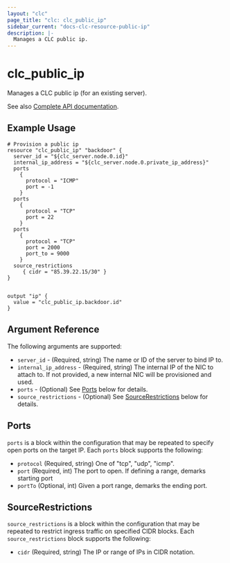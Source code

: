 ```yaml
---
layout: "clc"
page_title: "clc: clc_public_ip"
sidebar_current: "docs-clc-resource-public-ip"
description: |-
  Manages a CLC public ip.
---
```


# clc\_public\_ip

Manages a CLC public ip (for an existing server).

See also [Complete API documentation](https://www.ctl.io/api-docs/v2/#public-ip).

## Example Usage

```
# Provision a public ip
resource "clc_public_ip" "backdoor" {
  server_id = "${clc_server.node.0.id}"
  internal_ip_address = "${clc_server.node.0.private_ip_address}"
  ports
    {
      protocol = "ICMP"
      port = -1
    }
  ports
    {
      protocol = "TCP"
      port = 22
    }
  ports
    {
      protocol = "TCP"
      port = 2000
      port_to = 9000
    }
  source_restrictions
     { cidr = "85.39.22.15/30" }
}


output "ip" {
  value = "clc_public_ip.backdoor.id"
}

```

## Argument Reference

The following arguments are supported:

* `server_id` - (Required, string) The name or ID of the server to bind IP to.
* `internal_ip_address` - (Required, string) The internal IP of the
  NIC to attach to. If not provided, a new internal NIC will be
  provisioned and used.
* `ports` - (Optional) See [Ports](#ports) below for details.
* `source_restrictions` - (Optional) See
  [SourceRestrictions](#source_restrictions) below for details.


<a id="ports"></a>
## Ports

`ports` is a block within the configuration that may be
repeated to specify open ports on the target IP. Each
`ports` block supports the following:

* `protocol` (Required, string) One of "tcp", "udp", "icmp".
* `port` (Required, int) The port to open. If defining a range, demarks starting port
* `portTo` (Optional, int) Given a port range, demarks the ending port.


<a id="source_restrictions"></a>
## SourceRestrictions

`source_restrictions` is a block within the configuration that may be
repeated to restrict ingress traffic on specified CIDR blocks. Each
`source_restrictions` block supports the following:

* `cidr` (Required, string) The IP or range of IPs in CIDR notation.
